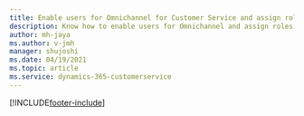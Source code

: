 ```yaml
---
title: Enable users for Omnichannel for Customer Service and assign roles | MicrosoftDocs
description: Know how to enable users for Omnichannel and assign roles in the Omnichannel for Customer Service
author: mh-jaya
ms.author: v-jmh
manager: shujoshi
ms.date: 04/19/2021
ms.topic: article
ms.service: dynamics-365-customerservice
---
```








[!INCLUDE[footer-include](../includes/footer-banner.md)]
